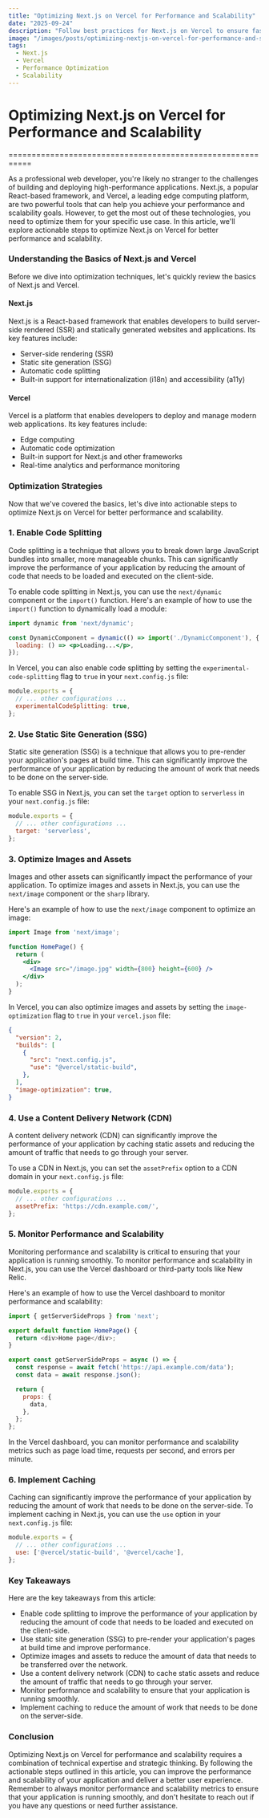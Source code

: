 ```yaml
---
title: "Optimizing Next.js on Vercel for Performance and Scalability"
date: "2025-09-24"
description: "Follow best practices for Next.js on Vercel to ensure fast page loads, efficient code splitting, and robust error handling."
image: "/images/posts/optimizing-nextjs-on-vercel-for-performance-and-scalability.svg"
tags:
  - Next.js
  - Vercel
  - Performance Optimization
  - Scalability
---
```

# Optimizing Next.js on Vercel for Performance and Scalability
===========================================================

As a professional web developer, you're likely no stranger to the challenges of building and deploying high-performance applications. Next.js, a popular React-based framework, and Vercel, a leading edge computing platform, are two powerful tools that can help you achieve your performance and scalability goals. However, to get the most out of these technologies, you need to optimize them for your specific use case. In this article, we'll explore actionable steps to optimize Next.js on Vercel for better performance and scalability.

### Understanding the Basics of Next.js and Vercel

Before we dive into optimization techniques, let's quickly review the basics of Next.js and Vercel.

#### Next.js

Next.js is a React-based framework that enables developers to build server-side rendered (SSR) and statically generated websites and applications. Its key features include:

*   Server-side rendering (SSR)
*   Static site generation (SSG)
*   Automatic code splitting
*   Built-in support for internationalization (i18n) and accessibility (a11y)

#### Vercel

Vercel is a platform that enables developers to deploy and manage modern web applications. Its key features include:

*   Edge computing
*   Automatic code optimization
*   Built-in support for Next.js and other frameworks
*   Real-time analytics and performance monitoring

### Optimization Strategies

Now that we've covered the basics, let's dive into actionable steps to optimize Next.js on Vercel for better performance and scalability.

### 1. Enable Code Splitting

Code splitting is a technique that allows you to break down large JavaScript bundles into smaller, more manageable chunks. This can significantly improve the performance of your application by reducing the amount of code that needs to be loaded and executed on the client-side.

To enable code splitting in Next.js, you can use the `next/dynamic` component or the `import()` function. Here's an example of how to use the `import()` function to dynamically load a module:
```jsx
import dynamic from 'next/dynamic';

const DynamicComponent = dynamic(() => import('./DynamicComponent'), {
  loading: () => <p>Loading...</p>,
});
```
In Vercel, you can also enable code splitting by setting the `experimental-code-splitting` flag to `true` in your `next.config.js` file:
```javascript
module.exports = {
  // ... other configurations ...
  experimentalCodeSplitting: true,
};
```
### 2. Use Static Site Generation (SSG)

Static site generation (SSG) is a technique that allows you to pre-render your application's pages at build time. This can significantly improve the performance of your application by reducing the amount of work that needs to be done on the server-side.

To enable SSG in Next.js, you can set the `target` option to `serverless` in your `next.config.js` file:
```javascript
module.exports = {
  // ... other configurations ...
  target: 'serverless',
};
```
### 3. Optimize Images and Assets

Images and other assets can significantly impact the performance of your application. To optimize images and assets in Next.js, you can use the `next/image` component or the `sharp` library.

Here's an example of how to use the `next/image` component to optimize an image:
```jsx
import Image from 'next/image';

function HomePage() {
  return (
    <div>
      <Image src="/image.jpg" width={800} height={600} />
    </div>
  );
}
```
In Vercel, you can also optimize images and assets by setting the `image-optimization` flag to `true` in your `vercel.json` file:
```json
{
  "version": 2,
  "builds": [
    {
      "src": "next.config.js",
      "use": "@vercel/static-build",
    },
  ],
  "image-optimization": true,
}
```
### 4. Use a Content Delivery Network (CDN)

A content delivery network (CDN) can significantly improve the performance of your application by caching static assets and reducing the amount of traffic that needs to go through your server.

To use a CDN in Next.js, you can set the `assetPrefix` option to a CDN domain in your `next.config.js` file:
```javascript
module.exports = {
  // ... other configurations ...
  assetPrefix: 'https://cdn.example.com/',
};
```
### 5. Monitor Performance and Scalability

Monitoring performance and scalability is critical to ensuring that your application is running smoothly. To monitor performance and scalability in Next.js, you can use the Vercel dashboard or third-party tools like New Relic.

Here's an example of how to use the Vercel dashboard to monitor performance and scalability:
```javascript
import { getServerSideProps } from 'next';

export default function HomePage() {
  return <div>Home page</div>;
}

export const getServerSideProps = async () => {
  const response = await fetch('https://api.example.com/data');
  const data = await response.json();

  return {
    props: {
      data,
    },
  };
};
```
In the Vercel dashboard, you can monitor performance and scalability metrics such as page load time, requests per second, and errors per minute.

### 6. Implement Caching

Caching can significantly improve the performance of your application by reducing the amount of work that needs to be done on the server-side. To implement caching in Next.js, you can use the `use` option in your `next.config.js` file:
```javascript
module.exports = {
  // ... other configurations ...
  use: ['@vercel/static-build', '@vercel/cache'],
};
```
### Key Takeaways

Here are the key takeaways from this article:

*   Enable code splitting to improve the performance of your application by reducing the amount of code that needs to be loaded and executed on the client-side.
*   Use static site generation (SSG) to pre-render your application's pages at build time and improve performance.
*   Optimize images and assets to reduce the amount of data that needs to be transferred over the network.
*   Use a content delivery network (CDN) to cache static assets and reduce the amount of traffic that needs to go through your server.
*   Monitor performance and scalability to ensure that your application is running smoothly.
*   Implement caching to reduce the amount of work that needs to be done on the server-side.

### Conclusion

Optimizing Next.js on Vercel for performance and scalability requires a combination of technical expertise and strategic thinking. By following the actionable steps outlined in this article, you can improve the performance and scalability of your application and deliver a better user experience. Remember to always monitor performance and scalability metrics to ensure that your application is running smoothly, and don't hesitate to reach out if you have any questions or need further assistance.
